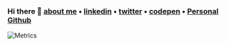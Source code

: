 ### Hi there 👋 [about me](https://imxiaow.github.io/) &bull;  [linkedin](https://www.linkedin.com/in/imxiaow/) &bull; [twitter](https://twitter.com/xiaow9596) &bull; [codepen](https://codepen.io/imxiaow/)  &bull; [Personal Github](https://github.com/imxiaow)<br>

![Metrics](https://metrics.lecoq.io/XiaoW9596?template=classic&isocalendar=1&achievements=1&base=header%2C%20activity%2C%20community%2C%20repositories%2C%20metadata&base.indepth=false&base.hireable=false&base.skip=false&isocalendar=false&isocalendar.duration=full-year&achievements=false&achievements.threshold=C&achievements.secrets=true&achievements.display=detailed&achievements.limit=0&config.timezone=America%2FToronto)
<br>
<br>




<!--
**XiaoW9596/XiaoW9596** is a ✨ _special_ ✨ repository because its `README.md` (this file) appears on your GitHub profile.

Here are some ideas to get you started:

- 🔭 I’m currently working on ...
- 🌱 I’m currently learning ...
- 👯 I’m looking to collaborate on ...
- 🤔 I’m looking for help with ...
- 💬 Ask me about ...
- 📫 How to reach me: ...
- 😄 Pronouns: ...
- ⚡ Fun fact: ...
-->

